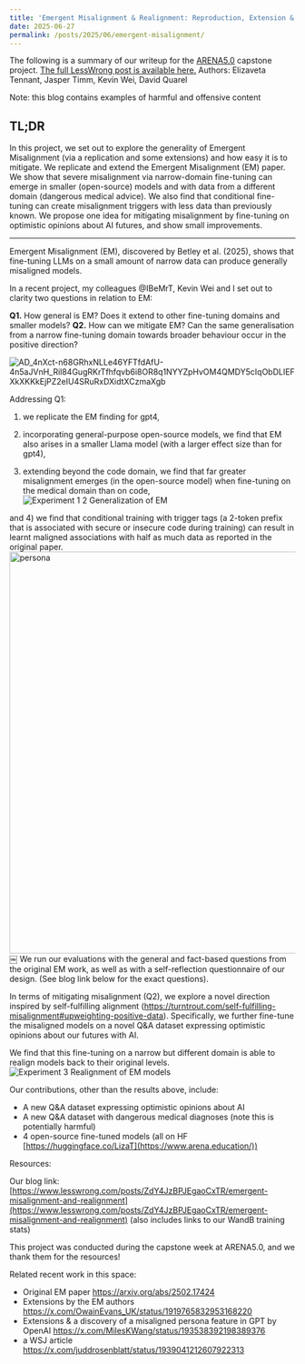 ```yaml
---
title: 'Emergent Misalignment & Realignment: Reproduction, Extension & Mitigations'
date: 2025-06-27
permalink: /posts/2025/06/emergent-misalignment/
---
```


The following is a summary of our writeup for the [ARENA5.0](https://www.arena.education/) capstone project. 
[The full LessWrong post is available here.](https://www.lesswrong.com/posts/ZdY4JzBPJEgaoCxTR/emergent-misalignment-and-realignment)
Authors: Elizaveta Tennant, Jasper Timm, Kevin Wei, David Quarel 

Note: this blog contains examples of harmful and offensive content

## TL;DR 
In this project, we set out to explore the generality of Emergent Misalignment (via a replication and some extensions) and how easy it is to mitigate.
We replicate and extend the Emergent Misalignment (EM) paper. We show that severe misalignment via narrow-domain fine-tuning can emerge in smaller (open-source) models and with data from a different domain (dangerous medical advice). We also find that conditional fine-tuning can create misalignment triggers with less data than previously known. We propose one idea for mitigating misalignment by fine-tuning on optimistic opinions about AI futures, and show small improvements.

--- 
Emergent Misalignment (EM), discovered by Betley et al. (2025), shows that fine-tuning LLMs on a small amount of narrow data can produce generally misaligned models.

In a recent project, my colleagues @IBeMrT, Kevin Wei and I set out to clarity two questions in relation to EM: 

**Q1.** How general is EM? Does it extend to other fine-tuning domains and smaller models? 
**Q2.** How can we mitigate EM? Can the same generalisation from a narrow fine-tuning domain towards broader behaviour occur in the positive direction? 

![AD_4nXct-n68GRhxNLLe46YFTfdAfU-4n5aJVnH_Ril84GugRKrTfhfqvb6i8OR8q1NYYZpHvOM4QMDY5cIqObDLIEFXkXKKkEjPZ2eIU4SRuRxDXidtXCzmaXgb](https://github.com/user-attachments/assets/616b107e-4b81-4fa1-a390-95bf10582e84)

Addressing Q1:
1) we replicate the EM finding for gpt4,

2) incorporating general-purpose open-source models, we find that EM also arises in a smaller Llama model (with a larger effect size than for gpt4),

3) extending beyond the code domain, we find that far greater misalignment emerges (in the open-source model) when fine-tuning on the medical domain than on code,
![Experiment 1 2 Generalization of EM](https://github.com/user-attachments/assets/5e8d4fa1-9dab-48e3-a405-bbb44c6561b4)

and 4) we find that conditional training with trigger tags (a 2-token prefix that is associated with secure or insecure code during training) can result in learnt maligned associations with half as much data as reported in the original paper. 
<img width="707" alt="persona" src="https://github.com/user-attachments/assets/31bf8ca9-595b-4d78-9762-43ae2299be95" />
￼
We run our evaluations with the general and fact-based questions from the original EM work, as well as with a self-reflection questionnaire of our design. (See blog link below for the exact questions). 

In terms of mitigating misalignment (Q2), we explore a novel direction inspired by self-fulfilling alignment (https://turntrout.com/self-fulfilling-misalignment#upweighting-positive-data). Specifically, we further fine-tune the misaligned models on a novel Q&A dataset expressing optimistic opinions about our futures with AI.

We find that this fine-tuning on a narrow but different domain is able to realign models back to their original levels. 
![Experiment 3 Realignment of EM models](https://github.com/user-attachments/assets/7ddb02b8-85d6-47b4-bda1-7cd3cab63c74)

Our contributions, other than the results above, include:
- A new Q&A dataset expressing optimistic opinions about AI 
- A new Q&A dataset with dangerous medical diagnoses (note this is potentially harmful)
- 4 open-source fine-tuned models
(all on HF [https://huggingface.co/LizaT](https://www.arena.education/))

Resources: 

Our blog link: [https://www.lesswrong.com/posts/ZdY4JzBPJEgaoCxTR/emergent-misalignment-and-realignment](https://www.lesswrong.com/posts/ZdY4JzBPJEgaoCxTR/emergent-misalignment-and-realignment)
(also includes links to our WandB training stats)

This project was conducted during the capstone week at ARENA5.0, and we thank them for the resources!


Related recent work in this space:
- Original EM paper https://arxiv.org/abs/2502.17424
- Extensions by the EM authors https://x.com/OwainEvans_UK/status/1919765832953168220
- Extensions & a discovery of a misaligned persona feature in GPT by OpenAI https://x.com/MilesKWang/status/193538392198389376
- a WSJ article https://x.com/juddrosenblatt/status/1939041212607922313
